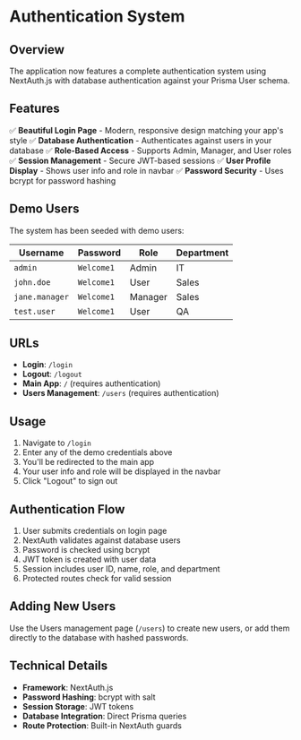 # Authentication System

## Overview

The application now features a complete authentication system using NextAuth.js with database authentication against your Prisma User schema.

## Features

✅ **Beautiful Login Page** - Modern, responsive design matching your app's style
✅ **Database Authentication** - Authenticates against users in your database
✅ **Role-Based Access** - Supports Admin, Manager, and User roles
✅ **Session Management** - Secure JWT-based sessions
✅ **User Profile Display** - Shows user info and role in navbar
✅ **Password Security** - Uses bcrypt for password hashing

## Demo Users

The system has been seeded with demo users:

| Username | Password | Role | Department |
|----------|----------|------|------------|
| `admin` | `Welcome1` | Admin | IT |
| `john.doe` | `Welcome1` | User | Sales |
| `jane.manager` | `Welcome1` | Manager | Sales |
| `test.user` | `Welcome1` | User | QA |

## URLs

- **Login**: `/login`
- **Logout**: `/logout`
- **Main App**: `/` (requires authentication)
- **Users Management**: `/users` (requires authentication)

## Usage

1. Navigate to `/login`
2. Enter any of the demo credentials above
3. You'll be redirected to the main app
4. Your user info and role will be displayed in the navbar
5. Click "Logout" to sign out

## Authentication Flow

1. User submits credentials on login page
2. NextAuth validates against database users
3. Password is checked using bcrypt
4. JWT token is created with user data
5. Session includes user ID, name, role, and department
6. Protected routes check for valid session

## Adding New Users

Use the Users management page (`/users`) to create new users, or add them directly to the database with hashed passwords.

## Technical Details

- **Framework**: NextAuth.js
- **Password Hashing**: bcrypt with salt
- **Session Storage**: JWT tokens
- **Database Integration**: Direct Prisma queries
- **Route Protection**: Built-in NextAuth guards